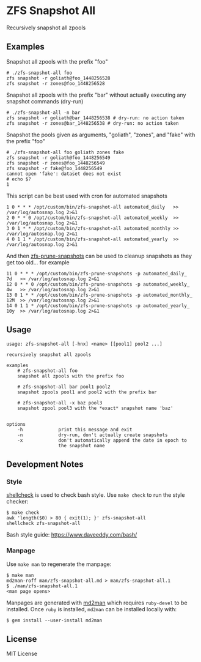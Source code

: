 ZFS Snapshot All
================

Recursively snapshot all zpools

Examples
--------

Snapshot all zpools with the prefix "foo"

    # ./zfs-snapshot-all foo
    zfs snapshot -r goliath@foo_1448256528
    zfs snapshot -r zones@foo_1448256528

Snapshot all zpools with the prefix "bar" without actually executing
any snapshot commands (dry-run)

    # ./zfs-snapshot-all -n bar
    zfs snapshot -r goliath@bar_1448256538 # dry-run: no action taken
    zfs snapshot -r zones@bar_1448256538 # dry-run: no action taken

Snapshot the pools given as arguments, "goliath", "zones", and "fake"
with the prefix "foo"

    # ./zfs-snapshot-all foo goliath zones fake
    zfs snapshot -r goliath@foo_1448256549
    zfs snapshot -r zones@foo_1448256549
    zfs snapshot -r fake@foo_1448256549
    cannot open 'fake': dataset does not exist
    # echo $?
    1

This script can be best used with cron for automated snapshots

    1 0 * * * /opt/custom/bin/zfs-snapshot-all automated_daily   >> /var/log/autosnap.log 2>&1
    2 0 * * 0 /opt/custom/bin/zfs-snapshot-all automated_weekly  >> /var/log/autosnap.log 2>&1
    3 0 1 * * /opt/custom/bin/zfs-snapshot-all automated_monthly >> /var/log/autosnap.log 2>&1
    4 0 1 1 * /opt/custom/bin/zfs-snapshot-all automated_yearly  >> /var/log/autosnap.log 2>&1

And then [zfs-prune-snapshots](https://github.com/bahamas10/zfs-prune-snapshots)
can be used to cleanup snapshots as they get too old... for example

    11 0 * * * /opt/custom/bin/zfs-prune-snapshots -p automated_daily_   7d   >> /var/log/autosnap.log 2>&1
    12 0 * * 0 /opt/custom/bin/zfs-prune-snapshots -p automated_weekly_  4w   >> /var/log/autosnap.log 2>&1
    13 0 1 * * /opt/custom/bin/zfs-prune-snapshots -p automated_monthly_ 12M  >> /var/log/autosnap.log 2>&1
    14 0 1 1 * /opt/custom/bin/zfs-prune-snapshots -p automated_yearly_  10y  >> /var/log/autosnap.log 2>&1

Usage
-----

    usage: zfs-snapshot-all [-hnx] <name> [[pool1] pool2 ...]

    recursively snapshot all zpools

    examples
        # zfs-snapshot-all foo
        snapshot all zpools with the prefix foo

        # zfs-snapshot-all bar pool1 pool2
        snapshot zpools pool1 and pool2 with the prefix bar

        # zfs-snapshot-all -x baz pool3
        snapshot zpool pool3 with the *exact* snapshot name 'baz'


    options
        -h             print this message and exit
        -n             dry-run, don't actually create snapshots
        -x             don't automatically append the date in epoch to
                       the snapshot name
Development Notes
-----------------

### Style

[shellcheck](https://www.shellcheck.net/) is used to check bash style.  Use
`make check` to run the style checker:

    $ make check
    awk 'length($0) > 80 { exit(1); }' zfs-snapshot-all
    shellcheck zfs-snapshot-all

Bash style guide: https://www.daveeddy.com/bash/

### Manpage

Use `make man` to regenerate the manpage:

    $ make man
    md2man-roff man/zfs-snapshot-all.md > man/zfs-snapshot-all.1
    $ ./man/zfs-snapshot-all.1
    <man page opens>

Manpages are generated with [md2man](https://github.com/sunaku/md2man) which
requires `ruby-devel` to be installed.  Once `ruby` is installed, `md2man` can
be installed locally with:

    $ gem install --user-install md2man

License
-------

MIT License
